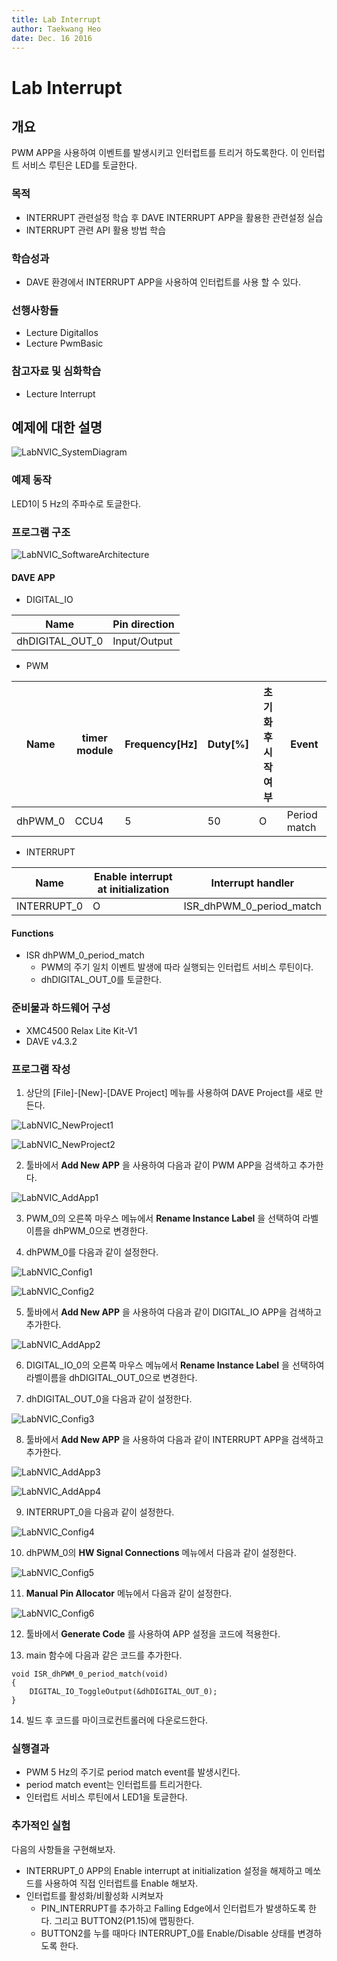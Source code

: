 ```yaml
---
title: Lab Interrupt
author: Taekwang Heo  
date: Dec. 16 2016
---
```


# Lab Interrupt

## 개요
PWM APP을 사용하여 이벤트를 발생시키고 인터럽트를 트리거 하도록한다.  이 인터럽트 서비스 루틴은 LED를 토글한다.

### 목적
* INTERRUPT 관련설정 학습 후 DAVE INTERRUPT APP을 활용한 관련설정 실습
* INTERRUPT 관련 API 활용 방법 학습

### 학습성과
* DAVE 환경에서 INTERRUPT APP을 사용하여 인터럽트를 사용 할 수 있다.

### 선행사항들
* Lecture DigitalIos
* Lecture PwmBasic

### 참고자료 및 심화학습
* Lecture Interrupt

## 예제에 대한 설명

![LabNVIC_SystemDiagram](./images/LabNVIC_SystemDiagram.png)

### 예제 동작
LED1이 5 Hz의 주파수로 토글한다.

### 프로그램 구조
![LabNVIC_SoftwareArchitecture](./images/LabNVIC_SoftwareArchitecture.png)
#### DAVE APP
* DIGITAL_IO

| Name            | Pin direction |
|-----------------|---------------|
| dhDIGITAL_OUT_0 | Input/Output  |

* PWM

| Name    | timer module | Frequency[Hz] | Duty[%] | 초기화 후 시작 여부 | Event        |
|---------|--------------|---------------|---------|---------------------|--------------|
| dhPWM_0 | CCU4         | 5             | 50      | O                   | Period match |

* INTERRUPT

Name        | Enable interrupt at initialization | Interrupt handler
------------|------------------------------------|-------------------------
INTERRUPT_0 | O                                  | ISR_dhPWM_0_period_match

#### Functions
* ISR dhPWM_0_period_match
    - PWM의 주기 일치 이벤트 발생에 따라 실행되는 인터럽트 서비스 루틴이다.
    - dhDIGITAL_OUT_0를 토글한다.

### 준비물과 하드웨어 구성
* XMC4500 Relax Lite Kit-V1
* DAVE v4.3.2

### 프로그램 작성
1. 상단의 [File]-[New]-[DAVE Project] 메뉴를 사용하여 DAVE Project를 새로 만든다.

  ![LabNVIC_NewProject1](./images/LabNVIC_NewProject1.png)

  ![LabNVIC_NewProject2](./images/LabNVIC_NewProject2.png)

2. 툴바에서 **Add New APP** 을 사용하여 다음과 같이 PWM APP을 검색하고 추가한다.

  ![LabNVIC_AddApp1](./images/LabNVIC_AddApp1.png)

3. PWM_0의 오른쪽 마우스 메뉴에서 **Rename Instance Label** 을 선택하여 라벨이름을  dhPWM_0으로 변경한다.

4. dhPWM_0를 다음과 같이 설정한다.

  ![LabNVIC_Config1](./images/LabNVIC_Config1.png)

  ![LabNVIC_Config2](./images/LabNVIC_Config2.png)

5. 툴바에서 **Add New APP** 을 사용하여 다음과 같이 DIGITAL_IO APP을 검색하고 추가한다.

  ![LabNVIC_AddApp2](./images/LabNVIC_AddApp2.png)

6. DIGITAL_IO_0의 오른쪽 마우스 메뉴에서 **Rename Instance Label** 을 선택하여 라벨이름을 dhDIGITAL_OUT_0으로 변경한다.

7. dhDIGITAL_OUT_0을 다음과 같이 설정한다.

  ![LabNVIC_Config3](./images/LabNVIC_Config3.png)

8. 툴바에서 **Add New APP** 을 사용하여 다음과 같이 INTERRUPT APP을 검색하고 추가한다.

  ![LabNVIC_AddApp3](./images/LabNVIC_AddApp3.png)

  ![LabNVIC_AddApp4](./images/LabNVIC_AddApp4.png)

9. INTERRUPT_0을 다음과 같이 설정한다.

  ![LabNVIC_Config4](./images/LabNVIC_Config4.png)

10. dhPWM_0의 **HW Signal Connections** 메뉴에서 다음과 같이 설정한다.

  ![LabNVIC_Config5](./images/LabNVIC_Config5.png)

11. **Manual Pin Allocator** 메뉴에서 다음과 같이 설정한다.

  ![LabNVIC_Config6](./images/LabNVIC_Config6.png)

12. 툴바에서 **Generate Code** 를 사용하여 APP 설정을 코드에 적용한다.

13. main 함수에 다음과 같은 코드를 추가한다.

```
void ISR_dhPWM_0_period_match(void)
{
	DIGITAL_IO_ToggleOutput(&dhDIGITAL_OUT_0);
}
```

14. 빌드 후 코드를 마이크로컨트롤러에 다운로드한다.

### 실행결과
* PWM 5 Hz의 주기로 period match event를 발생시킨다.
* period match event는 인터럽트를 트리거한다.
* 인터럽트 서비스 루틴에서 LED1을 토글한다.

### 추가적인 실험
다음의 사항들을 구현해보자.

* INTERRUPT_0 APP의 Enable interrupt at initialization 설정을 해제하고 메쏘드를 사용하여 직접 인터럽트를 Enable 해보자.
* 인터럽트를 활성화/비활성화 시켜보자
    - PIN_INTERRUPT를 추가하고 Falling Edge에서 인터럽트가 발생하도록 한다. 그리고 BUTTON2(P1.15)에 맵핑한다.
    - BUTTON2를 누를 때마다 INTERRUPT_0를 Enable/Disable 상태를 변경하도록 한다.
